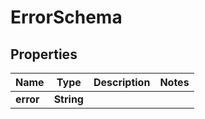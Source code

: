 

# ErrorSchema


## Properties

Name | Type | Description | Notes
------------ | ------------- | ------------- | -------------
**error** | **String** |  | 



